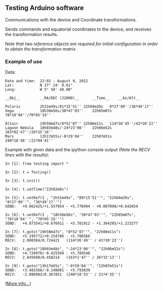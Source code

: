 Testing Arduino software
---------------------------

Communications with the device and Coordinate transformations.

Sends commands and equatorial coordinates to the device, and receives the transformation results.

*Note that two reference objects are required for initial configuration in order to obtain the transformation
matrix.*


### Example of use

Data:

	Date and time: 	22:02 - August 9, 2012
	Lat:			N 37° 24' 0.01"
	Long:			W 5° 58' 48.00"
	
	__Obj__			__RA/DEC (J2000)__		__Time__	__Az/Alt__
	
	Polaris			2h31m49s/81º15'51''	22h04m20s 	0º27'09''/36º49'17''
	Vega			18h36m56s/38º47'03''	22h05m07s	78º10'04''/70º05'19''
	
	Altair			19h50m47s/8º52'07''	22h06m11s	114º36'45''/41º30'22''
	Lagoon Nebula	18h03m48s/-24º23'00''	22h06m52s	163º02'47''/26º15'16''
	Mars			13h17m55s/-8º29'04''	22h07m51s	240º18'46''/21º04'41''


Example with given data and the ipython console output _(Note the RECV lines with the results)_:

	In [1]: from testing import *

	In [2]: t = Testing()
	
	In [3]: t.init()
	
	In [4]: t.setTime("22h02m0s")
	
	In [5]: t.setRef(1 , "2h31m49s", "89º15'51''", "22h04m20s", "0º27'09''", "36º49'17''")
	SEND:	+0.662425/+1.557954 - +5.778494 - +0.007898/+0.642654
	
	In [6]: t.setRef(2 , "18h36m56s", "38º47'03''", "22h05m07s", "78º10'04''", "70º05'19''")
	SEND:	+4.873541/+0.676911 - +5.781912 - +1.364285/+1.223277
	
	In [7]: t.goto("19h50m47s", "8º52'07''", "22h06m11s")
	SEND:	+5.195772/+0.154786 - +5.786566
	RECV:	2.000384/0.724421	(114º36'49'' / 41º30'23'')
	
	In [8]: t.goto("18h03m48s", "-24º23'00''", "22h06m52s")
	SEND:	+4.728970/-0.425569 - +5.789548
	RECV:	2.845698/0.458214	(163º2'47'' / 26º15'13'')

	In [9]: t.goto("13h17m55s", "-8º29'04''", "22h07m51s")
	SEND:	+3.481568/-0.148081 - +5.793839
	RECV:	-2.088903/0.367851	(240º18'53'' / 21º4'35'')


([More info...](http://yoestuveaqui.es/blog/communications-between-python-and-arduino-usb-serial/))
